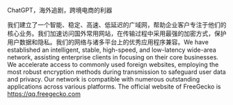 ChatGPT，海外追剧，跨境电商的利器

我们建立了一个智能、稳定、高速、低延迟的广域网，帮助企业客户专注于他们的核心业务。我们加速访问国外常用网站，在传输过程中采用最强的加密方式，保护用户数据和隐私。我们的网络与诸多平台上的优秀应用程序兼容。We have established an intelligent, stable, high-speed, and low-latency wide-area network, assisting enterprise clients in focusing on their core businesses. We accelerate access to commonly used foreign websites, employing the most robust encryption methods during transmission to safeguard user data and privacy. Our network is compatible with numerous outstanding applications across various platforms. The official website of FreeGecko is https://qq.freegecko.com
